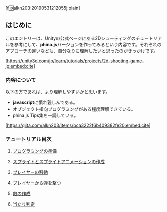 [f:id:alkn203:20190531212055j:plain]
## はじめに
このエントリーは、Unityの公式ページにある2Dシューティングのチュートリアルを参考にして、**phina.js**バージョンを作ってみるという内容です。それぞれのアプローチの違いなども、自分なりに理解したいと思ったのがきっかけです。

[https://unity3d.com/jp/learn/tutorials/projects/2d-shooting-game-jp:embed:cite]

### 内容について
以下の方であれば、より理解しやすいかと思います。

* **javascript**に慣れ親しんである。
* オブジェクト指向プログラミングがある程度理解できている。
* phina.js Tips集を一読している。

[https://qiita.com/alkn203/items/bca3222f6b409382fe20:embed:cite]

### チュートリアル目次

1. [プログラミングの準備](https://keeponcoding.hatenablog.com/entry/2019/06/08/024450)

1. [スプライトとスプライトアニメーションの作成](https://keeponcoding.hatenablog.com/entry/2019/06/08/080929)
1. [プレイヤーの移動](https://keeponcoding.hatenablog.com/entry/2019/06/08/164735)
1. [プレイヤーから弾を撃つ](https://keeponcoding.hatenablog.com/entry/2019/06/09/172308)
1. [敵の作成](https://keeponcoding.hatenablog.com/entry/2019/06/13/084442)
1. [当たり判定](https://keeponcoding.hatenablog.com/entry/2019/06/20/172305)
